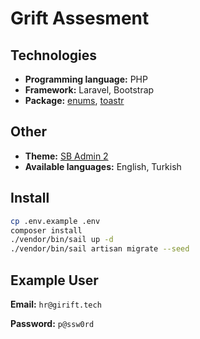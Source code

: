 # Grift Assesment

## Technologies

- **Programming language:** PHP
- **Framework:** Laravel, Bootstrap
- **Package:** [enums](https://github.com/archtechx/enums), [toastr](https://github.com/CodeSeven/toastr)

## Other
- **Theme:** [SB Admin 2](https://startbootstrap.com/theme/sb-admin-2)
- **Available languages:** English, Turkish

## Install

```bash
cp .env.example .env
composer install
./vendor/bin/sail up -d
./vendor/bin/sail artisan migrate --seed
```


## Example User

**Email:** `hr@girift.tech`

**Password:** `p@ssw0rd`
